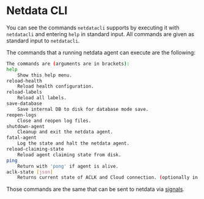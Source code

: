 <!--
title: "Netdata CLI"
description: "The Netdata Agent includes a command-line experience for reloading health configuration, reopening log files, halting the daemon, and more."
custom_edit_url: https://github.com/netdata/netdata/edit/master/cli/README.md
-->

# Netdata CLI

You can see the commands `netdatacli` supports by executing it with `netdatacli` and entering `help` in
standard input. All commands are given as standard input to `netdatacli`.

The commands that a running netdata agent can execute are the following:

```sh
The commands are (arguments are in brackets):
help
    Show this help menu.
reload-health
    Reload health configuration.
reload-labels
    Reload all labels.
save-database
    Save internal DB to disk for database mode save.
reopen-logs
    Close and reopen log files.
shutdown-agent
    Cleanup and exit the netdata agent.
fatal-agent
    Log the state and halt the netdata agent.
reload-claiming-state
    Reload agent claiming state from disk.
ping
    Return with 'pong' if agent is alive.
aclk-state [json]
    Returns current state of ACLK and Cloud connection. (optionally in json)
```

Those commands are the same that can be sent to netdata via [signals](/daemon/README.md#command-line-options).


